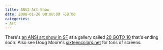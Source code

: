 ```yaml
---
title: ANSI Art Show
date: 2008-01-26 00:00:00 -08:00
categories:
- Art
---
```


<p>There's <a href="http://sixteencolors.net/news/2008/01/22/ansi-art-in-video/">an ANSI art show in SF</a> at a gallery called <a href="http://twentygoto10.com/">20 GOTO 10</a> that's ending soon. Also see Doug Moore's <a href="http://sixteencolors.net/">sixteencolors.net</a> for tons of screens. </p>
